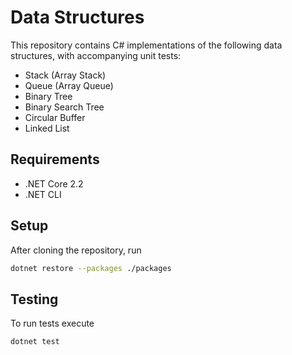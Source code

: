 # Data Structures

This repository contains C# implementations of the following data structures, with accompanying unit tests:

- Stack (Array Stack)
- Queue (Array Queue)
- Binary Tree
- Binary Search Tree
- Circular Buffer
- Linked List

## Requirements

- .NET Core 2.2
- .NET CLI

## Setup

After cloning the repository, run

```sh
dotnet restore --packages ./packages
```

## Testing

To run tests execute

```sh
dotnet test
```
